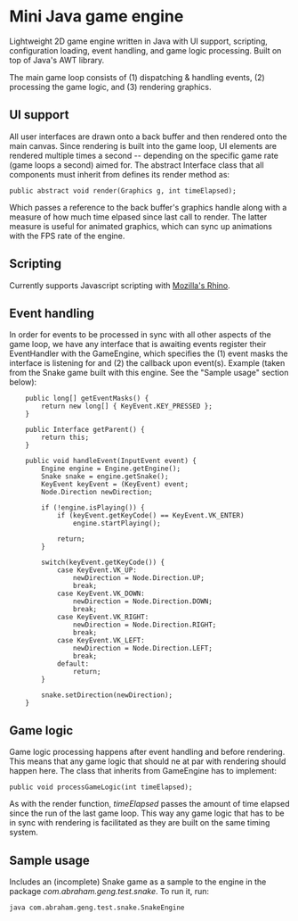 # Mini Java game engine

Lightweight 2D game engine written in Java with UI support, scripting, configuration loading, event handling, and game logic processing. Built on top of Java's AWT library.

The main game loop consists of (1) dispatching & handling events, (2) processing the game logic, and (3) rendering graphics. 

## UI support
All user interfaces are drawn onto a back buffer and then rendered onto the main canvas. Since rendering is built into the game loop, UI elements are rendered multiple times a second -- depending on the specific game rate (game loops a second) aimed for. The abstract Interface class that all components must inherit from defines its render method as:

```
public abstract void render(Graphics g, int timeElapsed);
```

Which passes a reference to the back buffer's graphics handle along with a measure of how much time elpased since last call to render. The latter measure is useful for animated graphics, which can sync up animations with the FPS rate of the engine.

## Scripting
Currently supports Javascript scripting with [Mozilla's Rhino](https://developer.mozilla.org/en-US/docs/Mozilla/Projects/Rhino).

## Event handling
In order for events to be processed in sync with all other aspects of the game loop, we have any interface that is awaiting events register their EventHandler with the GameEngine, which specifies the (1) event masks the interface is listening for and (2) the callback upon event(s).
Example (taken from the Snake game built with this engine. See the "Sample usage" section below):
```
	public long[] getEventMasks() {
		return new long[] { KeyEvent.KEY_PRESSED };
	}
	
	public Interface getParent() {
		return this;
	}
	
	public void handleEvent(InputEvent event) {
		Engine engine = Engine.getEngine();
		Snake snake = engine.getSnake();
		KeyEvent keyEvent = (KeyEvent) event;
		Node.Direction newDirection;
		
		if (!engine.isPlaying()) {
			if (keyEvent.getKeyCode() == KeyEvent.VK_ENTER)
				engine.startPlaying();
			
			return;
		}
		
		switch(keyEvent.getKeyCode()) {
			case KeyEvent.VK_UP:
				newDirection = Node.Direction.UP;
				break;
			case KeyEvent.VK_DOWN:
				newDirection = Node.Direction.DOWN;
				break;
			case KeyEvent.VK_RIGHT:
				newDirection = Node.Direction.RIGHT;
				break;
			case KeyEvent.VK_LEFT:
				newDirection = Node.Direction.LEFT;
				break;
			default:
				return;
		}
		
		snake.setDirection(newDirection);
	}
```

## Game logic
Game logic processing happens after event handling and before rendering. This means that any game logic that should ne at par with rendering should happen here. The class that inherits from GameEngine has to implement:
```
public void processGameLogic(int timeElapsed);
```

As with the render function, _timeElapsed_ passes the amount of time elapsed since the run of the last game loop. This way any game logic that has to be in sync with rendering is facilitated as they are built on the same timing system.

## Sample usage
Includes an (incomplete) Snake game as a sample to the engine in the package _com.abraham.geng.test.snake_. To run it, run:
```
java com.abraham.geng.test.snake.SnakeEngine
```
